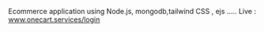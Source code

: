 Ecommerce application using Node.js, mongodb,tailwind CSS , ejs .....
Live : www.onecart.services/login
